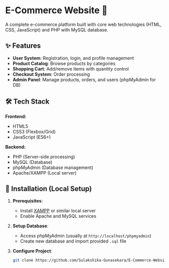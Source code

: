 # E-Commerce Website 🛒

A complete e-commerce platform built with core web technologies (HTML, CSS, JavaScript) and PHP with MySQL database.

## ✨ Features
- **User System**: Registration, login, and profile management
- **Product Catalog**: Browse products by categories
- **Shopping Cart**: Add/remove items with quantity control
- **Checkout System**: Order processing
- **Admin Panel**: Manage products, orders, and users (phpMyAdmin for DB)

## 🛠️ Tech Stack
**Frontend:**
- HTML5
- CSS3 (Flexbox/Grid)
- JavaScript (ES6+)

**Backend:**
- PHP (Server-side processing)
- MySQL (Database)
- phpMyAdmin (Database management)
- Apache/XAMPP (Local server)

## 🚀 Installation (Local Setup)
1. **Prerequisites**:
   - Install [XAMPP](https://www.apachefriends.org/) or similar local server
   - Enable Apache and MySQL services

2. **Setup Database**:
   - Access phpMyAdmin (usually at `http://localhost/phpmyadmin`)
   - Create new database and import provided `.sql` file

3. **Configure Project**:
   ```bash
   git clone https://github.com/Sulakshika-Gunasekara/E-Commerce-Website.git
